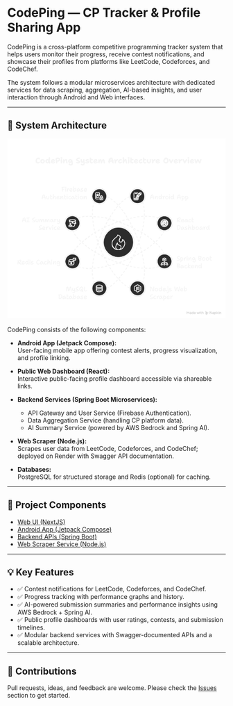 # CodePing — CP Tracker & Profile Sharing App

CodePing is a cross-platform competitive programming tracker system that helps users monitor their progress, receive contest notifications, and showcase their profiles from platforms like LeetCode, Codeforces, and CodeChef.

The system follows a modular microservices architecture with dedicated services for data scraping, aggregation, AI-based insights, and user interaction through Android and Web interfaces.

---

## 🚀 System Architecture

![CodePing System Architecture](SystemArchitectureCodePing.png)

CodePing consists of the following components:

- **Android App (Jetpack Compose):**  
  User-facing mobile app offering contest alerts, progress visualization, and profile linking.

- **Public Web Dashboard (React):**  
  Interactive public-facing profile dashboard accessible via shareable links.

- **Backend Services (Spring Boot Microservices):**  
  - API Gateway and User Service (Firebase Authentication).  
  - Data Aggregation Service (handling CP platform data).  
  - AI Summary Service (powered by AWS Bedrock and Spring AI).  

- **Web Scraper (Node.js):**  
  Scrapes user data from LeetCode, Codeforces, and CodeChef; deployed on Render with Swagger API documentation.

- **Databases:**  
  PostgreSQL for structured storage and Redis (optional) for caching.

---

## 📂 Project Components


- [Web UI (NextJS)](https://github.com/socc-klef/cp-tracker)
- [Android App (Jetpack Compose)](https://github.com/gowtham-2oo5/CodePing-Android)
- [Backend APIs (Spring Boot)](https://github.com/gowtham-2oo5/CodePing-Server)
- [Web Scraper Service (Node.js)](https://github.com/gowtham-2oo5/codechef-scraper)


---

## 💡 Key Features

- ✅ Contest notifications for LeetCode, Codeforces, and CodeChef.
- ✅ Progress tracking with performance graphs and history.
- ✅ AI-powered submission summaries and performance insights using AWS Bedrock + Spring AI.
- ✅ Public profile dashboards with user ratings, contests, and submission timelines.
- ✅ Modular backend services with Swagger-documented APIs and a scalable architecture.

---

## 🤝 Contributions

Pull requests, ideas, and feedback are welcome. Please check the [Issues](https://github.com/gowtham-2oo5/CodePing/issues) section to get started.
